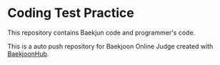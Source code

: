 # Coding Test Practice
This repository contains Baekjun code and programmer's code.

This is a auto push repository for Baekjoon Online Judge created with [BaekjoonHub](https://github.com/BaekjoonHub/BaekjoonHub).
